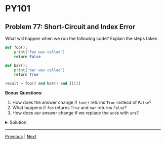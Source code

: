 # PY101
## Problem 77: Short-Circuit and Index Error

What will happen when we run the following code? Explain the steps taken.

```python
def foo():
    print("foo was called")
    return False

def bar():
    print("bar was called")
    return True

result = foo() and bar() and [][3]
```

**Bonus Questions:**
1. How does the answer change if `foo()` returns `True` instead of `False`?
2. What happens if `foo` returns `True` and `bar` returns `False`?
3. How does our answer change if we replace the `and`s with `or`s?

<details>
<summary>Solution:</summary>

The output will be:
```
foo was called
```

And `result` will be `False`.

**Explanation:**

1. `foo()` is called first, printing "foo was called" and returning `False`
2. Because the first operand is falsy, the `and` operator short-circuits
3. `bar()` is never called
4. `[][3]` is never evaluated (which would have raised an `IndexError`)
5. `result` is assigned the value `False` (the first falsy operand)

**Bonus Answers:**

**Bonus 1**: If `foo()` returns `True`, the execution would be:
- `foo()` is called → prints "foo was called"
- `bar()` is called → prints "bar was called" and returns `True`
- `[][3]` is evaluated → raises an `IndexError: list index out of range`

**Bonus 2**: If `foo` returns `True` and `bar` returns `False`:
- `foo()` is called → prints "foo was called"
- `bar()` is called → prints "bar was called" and returns `False`
- Short-circuits at `bar()`'s `False` result
- `[][3]` is never evaluated
- `result` is `False`

**Bonus 3**: If we replace `and` with `or`:
```python
result = foo() or bar() or [][3]
```
- `foo()` is called → prints "foo was called" and returns `False`
- `bar()` is called → prints "bar was called" and returns `True`
- Short-circuits at `bar()`'s `True` result (first truthy value)
- `[][3]` is never evaluated
- `result` is `True`

</details>

---

[Previous](076.md) | [Next](078.md)

